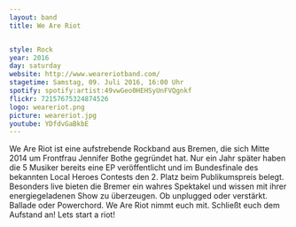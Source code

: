 ```yaml
---
layout: band
title: We Are Riot


style: Rock
year: 2016
day: saturday
website: http://www.weareriotband.com/
stagetime: Samstag, 09. Juli 2016, 16:00 Uhr
spotify: spotify:artist:49vwGeo0HEHSyUnFVQgnkf
flickr: 72157675324874526
logo: weareriot.png
picture: weareriot.jpg
youtube: YDfdvGaBkbE
---
```

We Are Riot ist eine aufstrebende Rockband aus Bremen, die sich Mitte 2014 um Frontfrau Jennifer Bothe gegründet hat.
Nur ein Jahr später haben die 5 Musiker bereits eine EP veröffentlicht und im Bundesfinale des bekannten Local Heroes Contests den 2. Platz beim Publikumspreis belegt. Besonders live bieten die Bremer ein wahres Spektakel und wissen mit ihrer energiegeladenen Show zu überzeugen. Ob unplugged oder verstärkt.
Ballade oder Powerchord. We Are Riot nimmt euch mit.
Schließt euch dem Aufstand an! Lets start a riot!
